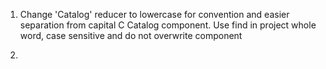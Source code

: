 1. Change 'Catalog' reducer to lowercase for convention and easier separation from capital C Catalog component. Use find in project whole word, case sensitive and do not overwrite component

2. 
